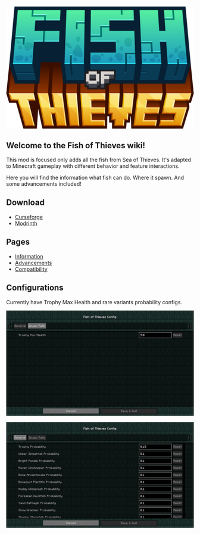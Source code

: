 ![](images/logo.png)

## Welcome to the Fish of Thieves wiki!

This mod is focused only adds all the fish from Sea of Thieves. It's adapted to Minecraft gameplay with different behavior and feature interactions.

Here you will find the information what fish can do. Where it spawn. And some advancements included!

## Download
* [Curseforge](https://www.curseforge.com/minecraft/mc-mods/fish-of-thieves)
* [Modrinth](https://modrinth.com/mod/fish-of-thieves)

## Pages
* [Information](info.md)
* [Advancements](advancements.md)
* [Compatibility](compatibility.md)

## Configurations
Currently have Trophy Max Health and rare variants probability configs.

![](images/config1.png)

![](images/config2.png)